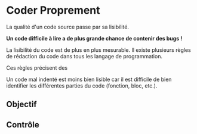 Coder Proprement
================

La qualité d'un code source passe par sa lisibilité.

**Un code difficile à lire a de plus grande chance de contenir des bugs !**

La lisibilité du code est de plus en plus mesurable. Il existe plusieurs règles de rédaction du code dans tous les langage de programmation.

Ces règles précisent des 

Un code mal indenté est moins bien lisible car il est difficile de bien identifier les différentes parties du code (fonction, bloc, etc.).

Objectif
--------

Contrôle
--------

